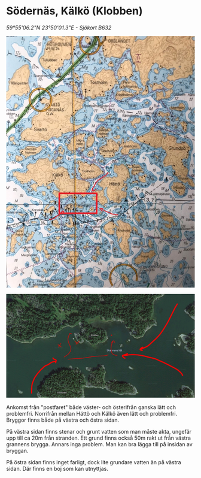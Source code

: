 # Södernäs, Kälkö (Klobben)

*59°55'06.2"N 23°50'01.3"E - Sjökort B632*

![Sjökort](sjokort.jpg)

![Luftbild](aerial.jpg)

Ankomst från "postfaret" både väster- och österifrån ganska lätt och problemfri. Norrifrån mellan Hättö och Kälkö även lätt och problemfri. Bryggor finns både på västra och östra sidan.

På västra sidan finns stenar och grunt vatten som man måste akta, ungefär upp till ca 20m från stranden. Ett grund finns också 50m rakt ut från västra grannens brygga. Annars inga problem. Man kan bra lägga till på insidan av bryggan.

På östra sidan finns inget farligt, dock lite grundare vatten än på västra sidan. Där finns en boj som kan utnyttjas.

